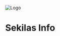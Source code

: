 ![Logo](https://user-images.githubusercontent.com/60166781/110757375-e639c280-827d-11eb-839e-b344423b07be.png)
# Sekilas Info
